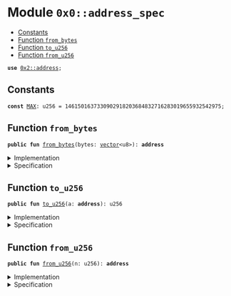 
<a name="0x0_address_spec"></a>

# Module `0x0::address_spec`



-  [Constants](#@Constants_0)
-  [Function `from_bytes`](#0x0_address_spec_from_bytes)
-  [Function `to_u256`](#0x0_address_spec_to_u256)
-  [Function `from_u256`](#0x0_address_spec_from_u256)


<pre><code><b>use</b> <a href="address.md#0x2_address">0x2::address</a>;
</code></pre>



<a name="@Constants_0"></a>

## Constants


<a name="0x0_address_spec_MAX"></a>



<pre><code><b>const</b> <a href="address_spec.md#0x0_address_spec_MAX">MAX</a>: u256 = 1461501637330902918203684832716283019655932542975;
</code></pre>



<a name="0x0_address_spec_from_bytes"></a>

## Function `from_bytes`



<pre><code><b>public</b> <b>fun</b> <a href="address_spec.md#0x0_address_spec_from_bytes">from_bytes</a>(bytes: <a href="">vector</a>&lt;u8&gt;): <b>address</b>
</code></pre>



<details>
<summary>Implementation</summary>


<pre><code><b>public</b> <b>fun</b> <a href="address_spec.md#0x0_address_spec_from_bytes">from_bytes</a>(bytes: <a href="">vector</a>&lt;u8&gt;): <b>address</b> {
    <a href="address.md#0x2_address_from_bytes">address::from_bytes</a>(bytes)
}
</code></pre>



</details>

<details>
<summary>Specification</summary>



<pre><code><b>aborts_if</b> len(bytes) != 20;
<b>ensures</b> result == <a href="address.md#0x2_address_from_bytes">address::from_bytes</a>(bytes);
<b>let</b> addr = @0x89b9f9d1fadc027cf9532d6f99041522;
<b>let</b> expected_output = x"0000000089b9f9d1fadc027cf9532d6f99041522";
<b>aborts_if</b> len(expected_output) != 20;
<b>aborts_if</b> <a href="address.md#0x2_address_from_bytes">address::from_bytes</a>(expected_output) != addr;
</code></pre>



</details>

<a name="0x0_address_spec_to_u256"></a>

## Function `to_u256`



<pre><code><b>public</b> <b>fun</b> <a href="address_spec.md#0x0_address_spec_to_u256">to_u256</a>(a: <b>address</b>): u256
</code></pre>



<details>
<summary>Implementation</summary>


<pre><code><b>public</b> <b>fun</b> <a href="address_spec.md#0x0_address_spec_to_u256">to_u256</a>(a: <b>address</b>): u256 {
    <a href="address.md#0x2_address_to_u256">address::to_u256</a>(a)
}
</code></pre>



</details>

<details>
<summary>Specification</summary>



<pre><code><b>aborts_if</b> <b>false</b>;
<b>ensures</b> <a href="address.md#0x2_address_from_u256">address::from_u256</a>(result) == a;
</code></pre>



</details>

<a name="0x0_address_spec_from_u256"></a>

## Function `from_u256`



<pre><code><b>public</b> <b>fun</b> <a href="address_spec.md#0x0_address_spec_from_u256">from_u256</a>(n: u256): <b>address</b>
</code></pre>



<details>
<summary>Implementation</summary>


<pre><code><b>public</b> <b>fun</b> <a href="address_spec.md#0x0_address_spec_from_u256">from_u256</a>(n: u256): <b>address</b> {
    <a href="address.md#0x2_address_from_u256">address::from_u256</a>(n)
}
</code></pre>



</details>

<details>
<summary>Specification</summary>



<pre><code><b>aborts_if</b> n &gt; <a href="address_spec.md#0x0_address_spec_MAX">MAX</a>;
<b>ensures</b> <a href="address.md#0x2_address_to_u256">address::to_u256</a>(result) == n;
</code></pre>



</details>
